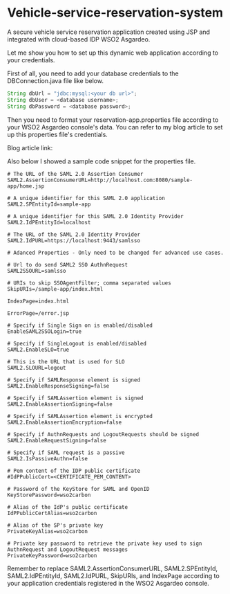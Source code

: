 # Vehicle-service-reservation-system
A secure vehicle service reservation application created using JSP and integrated with cloud-based IDP WSO2 Asgardeo.

Let me show you how to set up this dynamic web application according to your credentials.

First of all, you need to add your database credentials to the DBConnection.java file like below.

```java
String dbUrl = "jdbc:mysql:<your db url>";
String dbUser = <database username>;
String dbPassword = <database password>;
```

Then you need to format your reservation-app.properties file according to your WSO2 Asgardeo console's data. You can refer to my blog article to set up this properties file's credentials.

Blog article link: 

Also below I showed a sample code snippet for the properties file.

```
# The URL of the SAML 2.0 Assertion Consumer
SAML2.AssertionConsumerURL=http://localhost.com:8080/sample-app/home.jsp

# A unique identifier for this SAML 2.0 application
SAML2.SPEntityId=sample-app

# A unique identifier for this SAML 2.0 Identity Provider
SAML2.IdPEntityId=localhost

# The URL of the SAML 2.0 Identity Provider
SAML2.IdPURL=https://localhost:9443/samlsso

# Adanced Properties - Only need to be changed for advanced use cases.

# Url to do send SAML2 SSO AuthnRequest
SAML2SSOURL=samlsso

# URIs to skip SSOAgentFilter; comma separated values
SkipURIs=/sample-app/index.html

IndexPage=index.html

ErrorPage=/error.jsp

# Specify if Single Sign on is enabled/disabled
EnableSAML2SSOLogin=true

# Specify if SingleLogout is enabled/disabled
SAML2.EnableSLO=true

# This is the URL that is used for SLO
SAML2.SLOURL=logout

# Specify if SAMLResponse element is signed
SAML2.EnableResponseSigning=false

# Specify if SAMLAssertion element is signed
SAML2.EnableAssertionSigning=false

# Specify if SAMLAssertion element is encrypted
SAML2.EnableAssertionEncryption=false

# Specify if AuthnRequests and LogoutRequests should be signed
SAML2.EnableRequestSigning=false

# Specify if SAML request is a passive
SAML2.IsPassiveAuthn=false

# Pem content of the IDP public certificate
#IdPPublicCert=<CERTIFICATE_PEM_CONTENT>

# Password of the KeyStore for SAML and OpenID
KeyStorePassword=wso2carbon

# Alias of the IdP's public certificate
IdPPublicCertAlias=wso2carbon

# Alias of the SP's private key
PrivateKeyAlias=wso2carbon

# Private key password to retrieve the private key used to sign AuthnRequest and LogoutRequest messages
PrivateKeyPassword=wso2carbon
```
Remember to replace SAML2.AssertionConsumerURL, SAML2.SPEntityId, SAML2.IdPEntityId, SAML2.IdPURL, SkipURIs, and IndexPage according to your application credentials registered in the WSO2 Asgardeo console.
